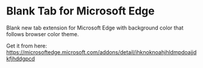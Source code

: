 # Blank Tab for Microsoft Edge
Blank new tab extension for Microsoft Edge with background color that follows browser color theme.

Get it from here: https://microsoftedge.microsoft.com/addons/detail/ihknoknoahjhldmpdoajjdkfjhddgpcd
